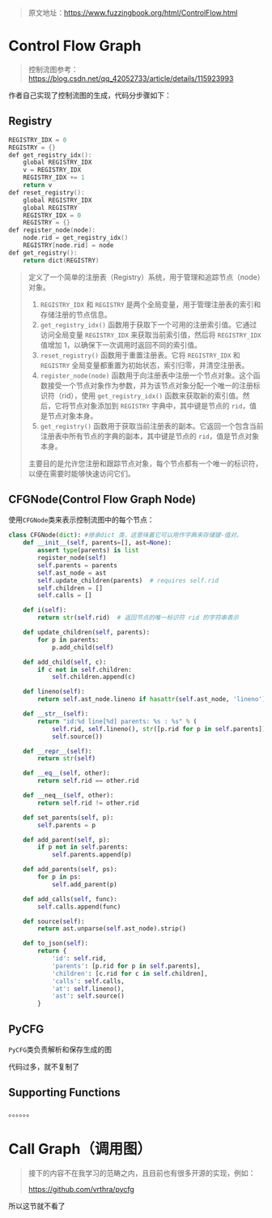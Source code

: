 > 原文地址：https://www.fuzzingbook.org/html/ControlFlow.html

# Control Flow Graph

> 控制流图参考：https://blog.csdn.net/qq_42052733/article/details/115923993

作者自己实现了控制流图的生成，代码分步骤如下：

## Registry

```c
REGISTRY_IDX = 0 
REGISTRY = {} 
def get_registry_idx():
    global REGISTRY_IDX
    v = REGISTRY_IDX
    REGISTRY_IDX += 1
    return v
def reset_registry():
    global REGISTRY_IDX
    global REGISTRY
    REGISTRY_IDX = 0
    REGISTRY = {}
def register_node(node):
    node.rid = get_registry_idx()
    REGISTRY[node.rid] = node
def get_registry():
    return dict(REGISTRY)
```

> 定义了一个简单的注册表（Registry）系统，用于管理和追踪节点（node）对象。
>
> 1. `REGISTRY_IDX` 和 `REGISTRY` 是两个全局变量，用于管理注册表的索引和存储注册的节点信息。
> 2. `get_registry_idx()` 函数用于获取下一个可用的注册索引值。它通过访问全局变量 `REGISTRY_IDX` 来获取当前索引值，然后将 `REGISTRY_IDX` 值增加 1，以确保下一次调用时返回不同的索引值。
> 3. `reset_registry()` 函数用于重置注册表。它将 `REGISTRY_IDX` 和 `REGISTRY` 全局变量都重置为初始状态，索引归零，并清空注册表。
> 4. `register_node(node)` 函数用于向注册表中注册一个节点对象。这个函数接受一个节点对象作为参数，并为该节点对象分配一个唯一的注册标识符（rid），使用 `get_registry_idx()` 函数来获取新的索引值。然后，它将节点对象添加到 `REGISTRY` 字典中，其中键是节点的 `rid`，值是节点对象本身。
> 5. `get_registry()` 函数用于获取当前注册表的副本。它返回一个包含当前注册表中所有节点的字典的副本，其中键是节点的 `rid`，值是节点对象本身。
>
> 主要目的是允许您注册和跟踪节点对象，每个节点都有一个唯一的标识符，以便在需要时能够快速访问它们。



## CFGNode(Control Flow Graph Node)

使用`CFGNode`类来表示控制流图中的每个节点：

```python
class CFGNode(dict): #继承dict 类，这意味着它可以用作字典来存储键-值对。
    def __init__(self, parents=[], ast=None):
        assert type(parents) is list
        register_node(self)
        self.parents = parents
        self.ast_node = ast
        self.update_children(parents)  # requires self.rid
        self.children = []
        self.calls = []

    def i(self):
        return str(self.rid)  # 返回节点的唯一标识符 rid 的字符串表示

    def update_children(self, parents):
        for p in parents:
            p.add_child(self)

    def add_child(self, c):
        if c not in self.children:
            self.children.append(c)

    def lineno(self):
        return self.ast_node.lineno if hasattr(self.ast_node, 'lineno') else 0

    def __str__(self):
        return "id:%d line[%d] parents: %s : %s" % (
            self.rid, self.lineno(), str([p.rid for p in self.parents]),
            self.source())

    def __repr__(self):
        return str(self)

    def __eq__(self, other):
        return self.rid == other.rid

    def __neq__(self, other):
        return self.rid != other.rid

    def set_parents(self, p):
        self.parents = p

    def add_parent(self, p):
        if p not in self.parents:
            self.parents.append(p)

    def add_parents(self, ps):
        for p in ps:
            self.add_parent(p)

    def add_calls(self, func):
        self.calls.append(func)

    def source(self):
        return ast.unparse(self.ast_node).strip()

    def to_json(self):
        return {
            'id': self.rid,
            'parents': [p.rid for p in self.parents],
            'children': [c.rid for c in self.children],
            'calls': self.calls,
            'at': self.lineno(),
            'ast': self.source()
        }
```



## PyCFG

`PyCFG`类负责解析和保存生成的图

代码过多，就不复制了

## Supporting Functions

。。。。。。



# Call Graph（调用图）

> 接下的内容不在我学习的范畴之内，且目前也有很多开源的实现，例如：
>
> https://github.com/vrthra/pycfg

所以这节就不看了



